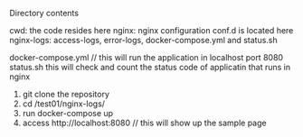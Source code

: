 Directory contents

cwd: the code resides here
nginx: nginx configuration conf.d is located here
nginx-logs: access-logs, error-logs, docker-compose.yml and status.sh

docker-compose.yml // this will run the application in localhost port 8080
status.sh this will check and count the status code of applicatin that runs in nginx


1. git clone the repository
2. cd /test01/nginx-logs/
3. run docker-compose up            
4. access http://localhost:8080    // this will show up the sample page


